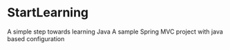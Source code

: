 # StartLearning
A simple step towards learning Java
A sample Spring MVC project with java based configuration
